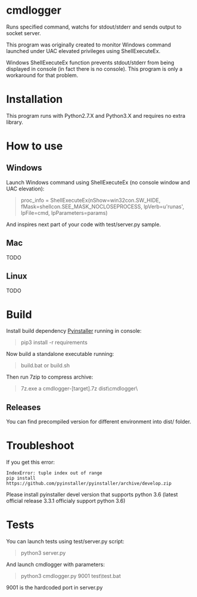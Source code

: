 # cmdlogger
Runs specified command, watchs for stdout/stderr and sends output to socket server.

This program was originally created to monitor Windows command launched under UAC elevated privileges using ShellExecuteEx.

Windows ShellExecuteEx function prevents stdout/stderr from being displayed in console (in fact there is no console).
This program is only a workaround for that problem.

# Installation
This program runs with Python2.7.X and Python3.X and requires no extra library.

# How to use
## Windows
Launch Windows command using ShellExecuteEx (no console window and UAC elevation):
> proc_info = ShellExecuteEx(nShow=win32con.SW_HIDE, fMask=shellcon.SEE_MASK_NOCLOSEPROCESS, lpVerb=u'runas', lpFile=cmd, lpParameters=params)

And inspires next part of your code with test/server.py sample.

## Mac
TODO

## Linux
TODO

# Build
Install build dependency [Pyinstaller](http://www.pyinstaller.org/) running in console:
> pip3 install -r requirements

Now build a standalone executable running:
> build.bat or build.sh

Then run 7zip to compress archive:
> 7z.exe a cmdlogger-[target].7z dist\cmdlogger\

## Releases
You can find precompiled version for different environment into dist/ folder.

# Troubleshoot
If you get this error:
```
IndexError: tuple index out of range
pip install https://github.com/pyinstaller/pyinstaller/archive/develop.zip
```
Please install pyinstaller devel version that supports python 3.6 (latest official release 3.3.1 officialy support python 3.6)

# Tests
You can launch tests using test/server.py script:
> python3 server.py

And launch cmdlogger with parameters:
> python3 cmdlogger.py 9001 test\test.bat

9001 is the hardcoded port in server.py
